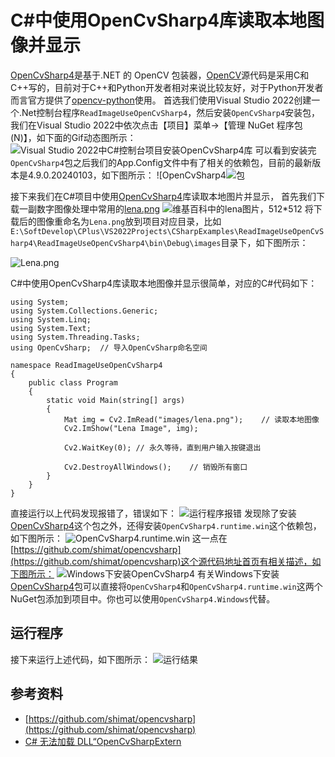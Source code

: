 # C#中使用OpenCvSharp4库读取本地图像并显示
[OpenCvSharp4](https://github.com/shimat/opencvsharp)是基于.NET 的 OpenCV 包装器，[OpenCV](https://github.com/opencv/opencv)源代码是采用C和C++写的，目前对于C++和Python开发者相对来说比较友好，对于Python开发者而言官方提供了[opencv-python](https://github.com/opencv/opencv-python)使用。
首选我们使用Visual Studio 2022创建一个.Net控制台程序`ReadImageUseOpenCvSharp4`，然后安装`OpenCvSharp4`安装包，我们在Visual Studio 2022中依次点击【项目】菜单->【管理 NuGet 程序包(N)】，如下面的Gif动态图所示：
![Visual Studio 2022中C#控制台项目安装OpenCvSharp4库](https://img-blog.csdnimg.cn/direct/0e3db31157274ab2943a02fa5a6d8bb5.gif#pic_center)
可以看到安装完`OpenCvSharp4`包之后我们的App.Config文件中有了相关的依赖包，目前的最新版本是4.9.0.20240103，如下图所示：
![OpenCvSharp4![包](https://img-blog.csdnimg.cn/direct/aa58bb3adc484ed58565a72971e9169a.png)


接下来我们在C#项目中使用[OpenCvSharp4](https://github.com/shimat/opencvsharp)库读取本地图片并显示，
首先我们下载一副数字图像处理中常用的[lena.png](https://upload.wikimedia.org/wikipedia/en/7/7d/Lenna_%28test_image%29.png?download)
![维基百科中的lena图片，512*512](https://img-blog.csdnimg.cn/direct/5a4a0e1557c64c7da1bef4a945864706.png)
将下载后的图像重命名为`Lena.png`放到项目对应目录，比如`E:\SoftDevelop\CPlus\VS2022Projects\CSharpExamples\ReadImageUseOpenCvSharp4\ReadImageUseOpenCvSharp4\bin\Debug\images`目录下，如下图所示：

![Lena.png](https://img-blog.csdnimg.cn/direct/c87af161a52d488288cf1549c555f6b8.png)

C#中使用OpenCvSharp4库读取本地图像并显示很简单，对应的C#代码如下：
```CSharp
using System;
using System.Collections.Generic;
using System.Linq;
using System.Text;
using System.Threading.Tasks;
using OpenCvSharp;  // 导入OpenCvSharp命名空间

namespace ReadImageUseOpenCvSharp4
{
    public class Program
    {
        static void Main(string[] args)
        {
            Mat img = Cv2.ImRead("images/lena.png");    // 读取本地图像
            Cv2.ImShow("Lena Image", img);

            Cv2.WaitKey(0); // 永久等待，直到用户输入按键退出

            Cv2.DestroyAllWindows();    // 销毁所有窗口
        }
    }
}
```
直接运行以上代码发现报错了，错误如下：
![运行程序报错](https://img-blog.csdnimg.cn/direct/fd355701bc56488985b3196809fb0001.png)
发现除了安装[OpenCvSharp4](https://github.com/shimat/opencvsharp)这个包之外，还得安装`OpenCvSharp4.runtime.win`这个依赖包，如下图所示：
![OpenCvSharp4.runtime.win](https://img-blog.csdnimg.cn/direct/0e2949a6ccad41cc9bed91f02345b6d6.png)
这一点在[https://github.com/shimat/opencvsharp](https://github.com/shimat/opencvsharp)这个源代码地址首页有相关描述，如下图所示：
![Windows下安装OpenCvSharp4](https://img-blog.csdnimg.cn/direct/bc287b509127487b98fd157205ac7e93.png)
有关Windows下安装[OpenCvSharp4](https://github.com/shimat/opencvsharp)包可以直接将`OpenCvSharp4`和`OpenCvSharp4.runtime.win`这两个NuGet包添加到项目中。你也可以使用`OpenCvSharp4.Windows`代替。

## 运行程序
接下来运行上述代码，如下图所示：
![运行结果](https://img-blog.csdnimg.cn/direct/37481833e4bc45fe91a0ab7547c62eb2.png)
## 参考资料
- [https://github.com/shimat/opencvsharp](https://github.com/shimat/opencvsharp)
- [C# 无法加载 DLL“OpenCvSharpExtern](https://blog.csdn.net/weixin_42832191/article/details/108663110)
